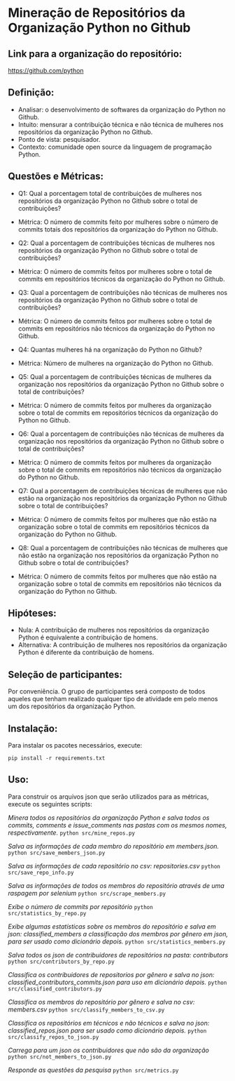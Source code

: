 

# Mineração de Repositórios da Organização Python no Github


## Link para a organização do repositório:

https://github.com/python

## Definição:

- Analisar: o desenvolvimento de softwares da organização do Python no Github.
- Intuito: mensurar a contribuição técnica e não técnica de mulheres nos repositórios da organização Python no Github.
- Ponto de vista: pesquisador.
- Contexto: comunidade open source da linguagem de programação Python.


## Questões e Métricas:

 - Q1: Qual a porcentagem total de contribuições de mulheres nos repositórios da organização Python no Github sobre o total de contribuições?
 - Métrica: O número de commits feito por mulheres sobre o número de commits totais dos repositórios da organização do Python no Github.

- Q2: Qual a porcentagem de contribuições técnicas de mulheres nos repositórios da organização Python no Github sobre o total de contribuições?
- Métrica: O número de commits feitos por mulheres sobre o total de commits em repositórios técnicos da organização do Python no Github.

- Q3: Qual a porcentagem de contribuições não técnicas de mulheres nos repositórios da organização Python no Github sobre o total de contribuições?
- Métrica: O número de commits feitos por mulheres sobre o total de commits em repositórios não técnicos da organização do Python no Github.

- Q4: Quantas mulheres há na organização do Python no Github?
- Métrica: Número de mulheres na organização do Python no Github.

- Q5: Qual a porcentagem de contribuições técnicas de mulheres da organização nos repositórios da organização Python no Github sobre o total de contribuições?
- Métrica: O número de commits feitos por mulheres da organização sobre o total de commits em repositórios técnicos da organização do Python no Github.

- Q6: Qual a porcentagem de contribuições não técnicas de mulheres da organização nos repositórios da organização Python no Github sobre o total de contribuições?
- Métrica: O número de commits feitos por mulheres da organização sobre o total de commits em repositórios não técnicos da organização do Python no Github.

- Q7: Qual a porcentagem de contribuições técnicas de mulheres que não estão na organização nos repositórios da organização Python no Github sobre o total de contribuições?
- Métrica: O número de commits feitos por mulheres que não estão na organização sobre o total de commits em repositórios técnicos da organização do Python no Github.

- Q8: Qual a porcentagem de contribuições não técnicas de mulheres que não estão na organização nos repositórios da organização Python no Github sobre o total de contribuições?
- Métrica: O número de commits feitos por mulheres que não estão na organização sobre o total de commits em repositórios não técnicos da organização do Python no Github.


## Hipóteses:

- Nula: A contribuição de mulheres nos repositórios da organização Python é equivalente a contribuição de homens.
- Alternativa: A contribuição de mulheres nos repositórios da organização Python é diferente da contribuição de homens.


## Seleção de participantes:

Por conveniência. O grupo de participantes será composto de todos aqueles que tenham realizado qualquer tipo de atividade em pelo menos um dos repositórios da organização Python.


## Instalação:

Para instalar os pacotes necessários, execute:

```pip install -r requirements.txt```

## Uso:

Para construir os arquivos json que serão utilizados para as métricas, execute os seguintes scripts:

*Minera todos os repositórios da organização Python e salva todos os commits, comments e issue_comments
nas pastas com os mesmos nomes, respectivamente.*
`python src/mine_repos.py`

*Salva as informações de cada membro do repositório em members.json.*
`python src/save_members_json.py`

*Salva as informações de cada repositório no csv: repositories.csv*
`python src/save_repo_info.py`

*Salva as informações de todos os membros do repositório através de uma raspagem por selenium*
`python src/scrape_members.py`

*Exibe o número de commits por repositório*
`python src/statistics_by_repo.py`

*Exibe algumas estatísticas sobre os membros do repositório e salva em json: classified_members
a classificação dos membros por gênero em json, para ser usado como dicionário depois.*
`python src/statistics_members.py`

*Salva todos os json de contribuidores de repositórios na pasta: contributors*
`python src/contributors_by_repo.py`

*Classifica os contribuidores de repositorios por gênero e salva no json: classified_contributors_commits.json
para uso em dicionário depois.*
`python src/classified_contributors.py`

*Classifica os membros do repositório por gênero e salva no csv: members.csv*
`python src/classify_members_to_csv.py`

*Classifica os repositórios em técnicos e não técnicos e salva no json: classified_repos.json
para ser usado como dicionário depois.*
`python src/classify_repos_to_json.py`

*Carrega para um json os contribuidores que não são da organização*
`python src/not_members_to_json.py`

*Responde as questões da pesquisa*
`python src/metrics.py`
